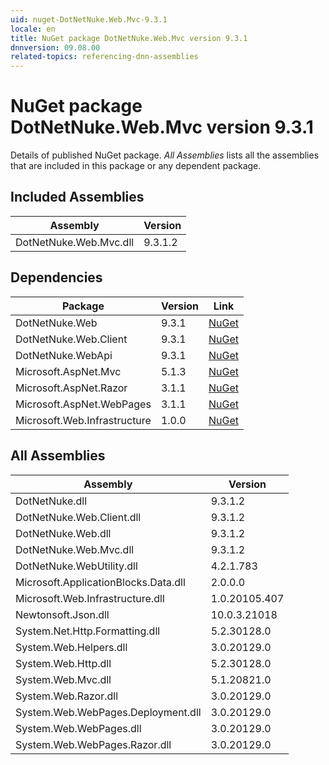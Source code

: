 ```yaml
---
uid: nuget-DotNetNuke.Web.Mvc-9.3.1
locale: en
title: NuGet package DotNetNuke.Web.Mvc version 9.3.1
dnnversion: 09.08.00
related-topics: referencing-dnn-assemblies
---
```


# NuGet package DotNetNuke.Web.Mvc version 9.3.1
Details of published NuGet package.
*All Assemblies* lists all the assemblies that are included in this package or any dependent package.

## Included Assemblies

|Assembly|Version|
|---|---|
|DotNetNuke.Web.Mvc.dll|9.3.1.2|

## Dependencies

|Package|Version|Link|
|---|---|---|
|DotNetNuke.Web|9.3.1|[NuGet](https://www.nuget.org/packages/DotNetNuke.Web/9.3.1)|
|DotNetNuke.Web.Client|9.3.1|[NuGet](https://www.nuget.org/packages/DotNetNuke.Web.Client/9.3.1)|
|DotNetNuke.WebApi|9.3.1|[NuGet](https://www.nuget.org/packages/DotNetNuke.WebApi/9.3.1)|
|Microsoft.AspNet.Mvc|5.1.3|[NuGet](https://www.nuget.org/packages/Microsoft.AspNet.Mvc/5.1.3)|
|Microsoft.AspNet.Razor|3.1.1|[NuGet](https://www.nuget.org/packages/Microsoft.AspNet.Razor/3.1.1)|
|Microsoft.AspNet.WebPages|3.1.1|[NuGet](https://www.nuget.org/packages/Microsoft.AspNet.WebPages/3.1.1)|
|Microsoft.Web.Infrastructure|1.0.0|[NuGet](https://www.nuget.org/packages/Microsoft.Web.Infrastructure/1.0.0)|

## All Assemblies

|Assembly|Version|
|---|---|
|DotNetNuke.dll|9.3.1.2|
|DotNetNuke.Web.Client.dll|9.3.1.2|
|DotNetNuke.Web.dll|9.3.1.2|
|DotNetNuke.Web.Mvc.dll|9.3.1.2|
|DotNetNuke.WebUtility.dll|4.2.1.783|
|Microsoft.ApplicationBlocks.Data.dll|2.0.0.0|
|Microsoft.Web.Infrastructure.dll|1.0.20105.407|
|Newtonsoft.Json.dll|10.0.3.21018|
|System.Net.Http.Formatting.dll|5.2.30128.0|
|System.Web.Helpers.dll|3.0.20129.0|
|System.Web.Http.dll|5.2.30128.0|
|System.Web.Mvc.dll|5.1.20821.0|
|System.Web.Razor.dll|3.0.20129.0|
|System.Web.WebPages.Deployment.dll|3.0.20129.0|
|System.Web.WebPages.dll|3.0.20129.0|
|System.Web.WebPages.Razor.dll|3.0.20129.0|

